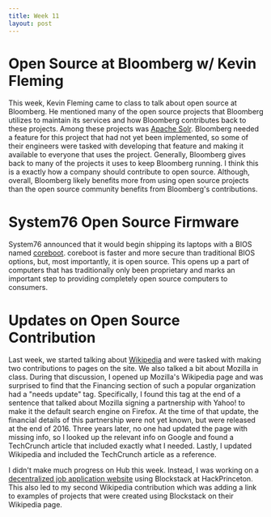 ```yaml
---
title: Week 11
layout: post
---
```


# Open Source at Bloomberg w/ Kevin Fleming

This week, Kevin Fleming came to class to talk about open source at Bloomberg. He mentioned many of the open source projects that Bloomberg utilizes to maintain its services and how Bloomberg contributes back to these projects. Among these projects was [Apache Solr](https://github.com/apache/lucene-solr). Bloomberg needed a feature for this project that had not yet been implemented, so some of their engineers were tasked with developing that feature and making it available to everyone that uses the project. Generally, Bloomberg gives back to many of the projects it uses to keep Bloomberg running. I think this is a exactly how a company should contribute to open source. Although, overall, Bloomberg likely benefits more from using open source projects than the open source community benefits from Bloomberg's contributions.

# System76 Open Source Firmware

System76 announced that it would begin shipping its laptops with a BIOS named [coreboot](https://www.coreboot.org/). coreboot is faster and more secure than traditional BIOS options, but, most importantly, it is open source. This opens up a part of computers that has traditionally only been proprietary and marks an important step to providing completely open source computers to consumers.

# Updates on Open Source Contribution

Last week, we started talking about [Wikipedia](https://www.wikipedia.org/) and were tasked with making two contributions to pages on the site. We also talked a bit about Mozilla in class. During that discussion, I opened up Mozilla's Wikipedia page and was surprised to find that the Financing section of such a popular organization had a "needs update" tag. Specifically, I found this tag at the end of a sentence that talked about Mozilla signing a partnership with Yahoo! to make it the default search engine on Firefox. At the time of that update, the financial details of this partnership were not yet known, but were released at the end of 2016. Three years later, no one had updated the page with missing info, so I looked up the relevant info on Google and found a TechCrunch article that included exactly what I needed. Lastly, I updated Wikipedia and included the TechCrunch article as a reference.

I didn't make much progress on Hub this week. Instead, I was working on a [decentralized job application website](https://devpost.com/software/jobd) using Blockstack at HackPrinceton. This also led to my second Wikipedia contribution which was adding a link to examples of projects that were created using Blockstack on their Wikipedia page.
